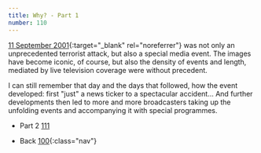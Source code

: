 ```yaml
---
title: Why? - Part 1
number: 110
---
```

[11 September 2001](https://en.wikipedia.org/wiki/September_11_attacks){:target="_blank" rel="noreferrer"} was not only an unprecedented terrorist attack, but also a special media event. The images have become iconic, of course, but also the density of events and length, mediated by live television coverage were without precedent.

I can still remember that day and the days that followed, how the event developed: first "just" a news ticker to a spectacular accident...
And further developments then led to more and more broadcasters taking up the unfolding events and accompanying it with special programmes.

* Part 2 [111](111)
<!-- -->
* Back [100](100){:class="nav"}
